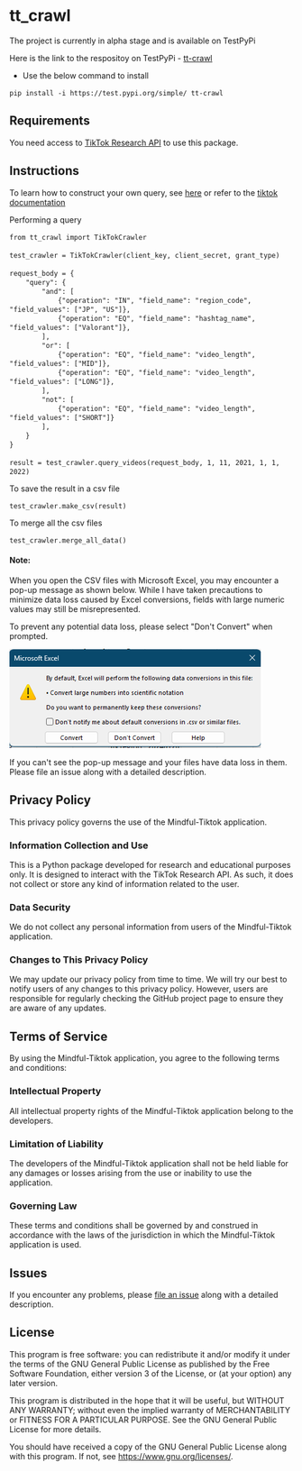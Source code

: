 # tt_crawl


The project is currently in alpha stage and is available on TestPyPi

Here is the link to the respositoy on TestPyPi -  [tt-crawl](https://test.pypi.org/project/tt-crawl/)

- Use the below command to install 

``` 
pip install -i https://test.pypi.org/simple/ tt-crawl
```

## Requirements
 
 You need access to [TikTok Research API](https://developers.tiktok.com/products/research-api/) to use this package. 


## Instructions

To learn how to construct your own query, see [here](./howToQuery.md) or refer to the [tiktok documentation](https://developers.tiktok.com/doc/research-api-specs-query-videos/)


Performing a query


```
from tt_crawl import TikTokCrawler

test_crawler = TikTokCrawler(client_key, client_secret, grant_type)

request_body = {
    "query": {
        "and": [
            {"operation": "IN", "field_name": "region_code", "field_values": ["JP", "US"]},
            {"operation": "EQ", "field_name": "hashtag_name", "field_values": ["Valorant"]},
        ],
        "or": [
            {"operation": "EQ", "field_name": "video_length", "field_values": ["MID"]},
            {"operation": "EQ", "field_name": "video_length", "field_values": ["LONG"]},
        ],
        "not": [
            {"operation": "EQ", "field_name": "video_length", "field_values": ["SHORT"]}
        ],
    }
}

result = test_crawler.query_videos(request_body, 1, 11, 2021, 1, 1, 2022)

```

To save the result in a csv file

```
test_crawler.make_csv(result)
```

To merge all the csv files

```
test_crawler.merge_all_data()
```

#### Note: 


When you open the CSV files with Microsoft Excel, you may encounter a pop-up message as shown below. While I have taken precautions to minimize data loss caused by Excel conversions, fields with large numeric values may still be misrepresented.

To prevent any potential data loss, please select "Don't Convert" when prompted.


![Excel Pop-Up when opening csv file](./images/Excel_error.png)


If you can't see the pop-up message and your files have data loss in them. Please file an issue along with a detailed description.


## Privacy Policy

This privacy policy governs the use of the Mindful-Tiktok application.

### Information Collection and Use

This is a Python package developed for research and educational purposes only. It is designed to interact with the TikTok Research API. As such, it does not collect or store any kind of information related to the user.

### Data Security

We do not collect any personal information from users of the Mindful-Tiktok application. 

### Changes to This Privacy Policy

We may update our privacy policy from time to time. We will try our best to notify users of any changes to this privacy policy. However, users are responsible for regularly checking the GitHub project page to ensure they are aware of any updates.


## Terms of Service

By using the Mindful-Tiktok application, you agree to the following terms and conditions:

### Intellectual Property

All intellectual property rights of the Mindful-Tiktok application belong to the developers.

### Limitation of Liability

The developers of the Mindful-Tiktok application shall not be held liable for any damages or losses arising from the use or inability to use the application.

### Governing Law

These terms and conditions shall be governed by and construed in accordance with the laws of the jurisdiction in which the Mindful-Tiktok application is used.


## Issues

If you encounter any problems, please [file an issue](https://github.com/Saikamesh/Mindful-Tiktok/issues) along with a detailed description.


## License

This program is free software: you can redistribute it and/or modify it under the terms of the GNU General Public License as published by the Free Software Foundation, either version 3 of the License, or (at your option) any later version.

This program is distributed in the hope that it will be useful, but WITHOUT ANY WARRANTY; without even the implied warranty of MERCHANTABILITY or FITNESS FOR A PARTICULAR PURPOSE. See the GNU General Public License for more details.

You should have received a copy of the GNU General Public License along with this program. If not, see <https://www.gnu.org/licenses/>.

